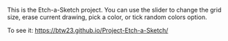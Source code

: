 This is the Etch-a-Sketch project.
You can use the slider to change the grid size,
erase current drawing, pick a color, or tick
random colors option.

To see it: https://btw23.github.io/Project-Etch-a-Sketch/